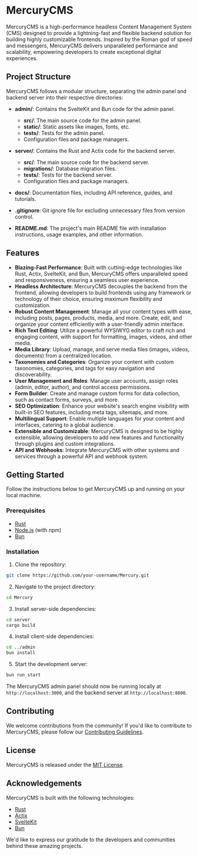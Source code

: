 # MercuryCMS

MercuryCMS is a high-performance headless Content Management System (CMS) designed to provide a lightning-fast and flexible backend solution for building highly customizable frontends. Inspired by the Roman god of speed and messengers, MercuryCMS delivers unparalleled performance and scalability, empowering developers to create exceptional digital experiences.

## Project Structure

MercuryCMS follows a modular structure, separating the admin panel and backend server into their respective directories:

- **admin/**: Contains the SvelteKit and Bun code for the admin panel.
  - **src/**: The main source code for the admin panel.
  - **static/**: Static assets like images, fonts, etc.
  - **tests/**: Tests for the admin panel.
  - Configuration files and package managers.

- **server/**: Contains the Rust and Actix code for the backend server.
  - **src/**: The main source code for the backend server.
  - **migrations/**: Database migration files.
  - **tests/**: Tests for the backend server.
  - Configuration files and package managers.

- **docs/**: Documentation files, including API reference, guides, and tutorials.
- **.gitignore**: Git ignore file for excluding unnecessary files from version control.
- **README.md**: The project's main README file with installation instructions, usage examples, and other information.

## Features

- **Blazing-Fast Performance**: Built with cutting-edge technologies like Rust, Actix, SvelteKit, and Bun, MercuryCMS offers unparalleled speed and responsiveness, ensuring a seamless user experience.
- **Headless Architecture**: MercuryCMS decouples the backend from the frontend, allowing developers to build frontends using any framework or technology of their choice, ensuring maximum flexibility and customization.
- **Robust Content Management**: Manage all your content types with ease, including posts, pages, products, media, and more. Create, edit, and organize your content efficiently with a user-friendly admin interface.
- **Rich Text Editing**: Utilize a powerful WYSIWYG editor to craft rich and engaging content, with support for formatting, images, videos, and other media.
- **Media Library**: Upload, manage, and serve media files (images, videos, documents) from a centralized location.
- **Taxonomies and Categories**: Organize your content with custom taxonomies, categories, and tags for easy navigation and discoverability.
- **User Management and Roles**: Manage user accounts, assign roles (admin, editor, author), and control access permissions.
- **Form Builder**: Create and manage custom forms for data collection, such as contact forms, surveys, and more.
- **SEO Optimization**: Enhance your website's search engine visibility with built-in SEO features, including meta tags, sitemaps, and more.
- **Multilingual Support**: Enable multiple languages for your content and interfaces, catering to a global audience.
- **Extensible and Customizable**: MercuryCMS is designed to be highly extensible, allowing developers to add new features and functionality through plugins and custom integrations.
- **API and Webhooks**: Integrate MercuryCMS with other systems and services through a powerful API and webhook system.

## Getting Started

Follow the instructions below to get MercuryCMS up and running on your local machine.

### Prerequisites

- [Rust](https://www.rust-lang.org/tools/install)
- [Node.js](https://nodejs.org/en/download/) (with npm)
- [Bun](https://bun.sh/docs/installation)

### Installation

1. Clone the repository:
```bash
git clone https://github.com/your-username/Mercury.git
```

2. Navigate to the project directory:
```bash
cd Mercury
```

3. Install server-side dependencies:
```bash
cd server
cargo build
```

4. Install client-side dependencies:
```bash
cd ../admin
bun install
```

5. Start the development server:
```bash
bun run start
```
The MercuryCMS admin panel should now be running locally at `http://localhost:3000`, and the backend server at `http://localhost:8000`.

## Contributing

We welcome contributions from the community! If you'd like to contribute to MercuryCMS, please follow our [Contributing Guidelines](CONTRIBUTING.md).

## License

MercuryCMS is released under the [MIT License](LICENSE).

## Acknowledgements

MercuryCMS is built with the following technologies:

- [Rust](https://www.rust-lang.org/)
- [Actix](https://actix.rs/)
- [SvelteKit](https://kit.svelte.dev/)
- [Bun](https://bun.sh/)

We'd like to express our gratitude to the developers and communities behind these amazing projects.